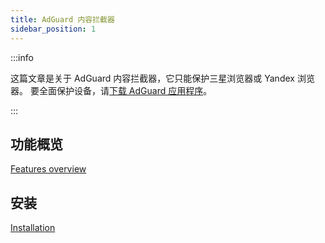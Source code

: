 ```yaml
---
title: AdGuard 内容拦截器
sidebar_position: 1
---
```


:::info

这篇文章是关于 AdGuard 内容拦截器，它只能保护三星浏览器或 Yandex 浏览器。 要全面保护设备，请[下载 AdGuard 应用程序](https://agrd.io/download-kb-adblock)。

:::

## 功能概览

[Features overview](/adguard-content-blocker/overview.md)

## 安装

[Installation](/adguard-content-blocker/installation.md)

